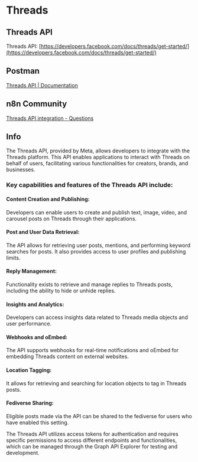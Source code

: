 # Threads

## Threads API

Threads API: [https://developers.facebook.com/docs/threads/get-started/](https://developers.facebook.com/docs/threads/get-started/)

## Postman
[Threads API | Documentation](https://www.postman.com/meta/threads/documentation/dht3nzz/threads-api)

## n8n Community
[Threads API integration - Questions](https://community.n8n.io/t/threads-api-integration/61150)

## Info

The Threads API, provided by Meta, allows developers to integrate with the Threads platform. This API enables applications to interact with Threads on behalf of users, facilitating various functionalities for creators, brands, and businesses.

### Key capabilities and features of the Threads API include:
#### Content Creation and Publishing:
Developers can enable users to create and publish text, image, video, and carousel posts on Threads through their applications.

#### Post and User Data Retrieval:
The API allows for retrieving user posts, mentions, and performing keyword searches for posts. It also provides access to user profiles and publishing limits.

#### Reply Management:
Functionality exists to retrieve and manage replies to Threads posts, including the ability to hide or unhide replies.

#### Insights and Analytics:
Developers can access insights data related to Threads media objects and user performance.

#### Webhooks and oEmbed:
The API supports webhooks for real-time notifications and oEmbed for embedding Threads content on external websites.

#### Location Tagging:
It allows for retrieving and searching for location objects to tag in Threads posts.

#### Fediverse Sharing:
Eligible posts made via the API can be shared to the fediverse for users who have enabled this setting.

The Threads API utilizes access tokens for authentication and requires specific permissions to access different endpoints and functionalities, which can be managed through the Graph API Explorer for testing and development.
